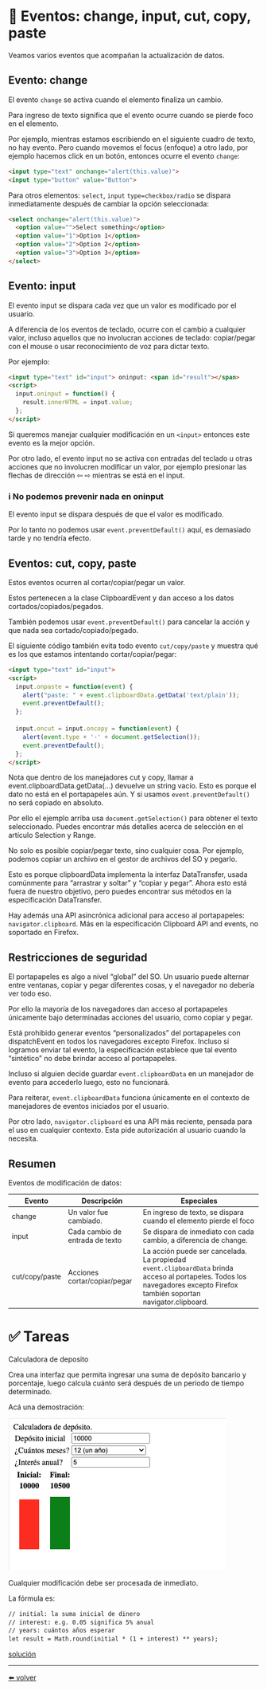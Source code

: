 # 📖 Eventos: change, input, cut, copy, paste

Veamos varios eventos que acompañan la actualización de datos.

## Evento: change

El evento `change` se activa cuando el elemento finaliza un cambio.

Para ingreso de texto significa que el evento ocurre cuando se pierde foco en el elemento.

Por ejemplo, mientras estamos escribiendo en el siguiente cuadro de texto, no hay evento. Pero cuando movemos el focus (enfoque) a otro lado, por ejemplo hacemos click en un botón, entonces ocurre el evento `change`:

````html
<input type="text" onchange="alert(this.value)">
<input type="button" value="Button">
````

Para otros elementos: `select`, `input` `type=checkbox/radio` se dispara inmediatamente después de cambiar la opción seleccionada:

````html
<select onchange="alert(this.value)">
  <option value="">Select something</option>
  <option value="1">Option 1</option>
  <option value="2">Option 2</option>
  <option value="3">Option 3</option>
</select>
````

## Evento: input

El evento input se dispara cada vez que un valor es modificado por el usuario.

A diferencia de los eventos de teclado, ocurre con el cambio a cualquier valor, incluso aquellos que no involucran acciones de teclado: copiar/pegar con el mouse o usar reconocimiento de voz para dictar texto.

Por ejemplo:

````html
<input type="text" id="input"> oninput: <span id="result"></span>
<script>
  input.oninput = function() {
    result.innerHTML = input.value;
  };
</script>
````

Si queremos manejar cualquier modificación en un `<input>` entonces este evento es la mejor opción.

Por otro lado, el evento input no se activa con entradas del teclado u otras acciones que no involucren modificar un valor, por ejemplo presionar las flechas de dirección ⇦ ⇨ mientras se está en el input.

### ℹ️ No podemos prevenir nada en oninput
El evento input se dispara después de que el valor es modificado.

Por lo tanto no podemos usar `event.preventDefault()` aquí, es demasiado tarde y no tendría efecto.

## Eventos: cut, copy, paste

Estos eventos ocurren al cortar/copiar/pegar un valor.

Estos pertenecen a la clase ClipboardEvent y dan acceso a los datos cortados/copiados/pegados.

También podemos usar `event.preventDefault()` para cancelar la acción y que nada sea cortado/copiado/pegado.

El siguiente código también evita todo evento `cut/copy/paste` y muestra qué es los que estamos intentando cortar/copiar/pegar:

````html
<input type="text" id="input">
<script>
  input.onpaste = function(event) {
    alert("paste: " + event.clipboardData.getData('text/plain'));
    event.preventDefault();
  };

  input.oncut = input.oncopy = function(event) {
    alert(event.type + '-' + document.getSelection());
    event.preventDefault();
  };
</script>
````

Nota que dentro de los manejadores cut y copy, llamar a event.clipboardData.getData(...) devuelve un string vacío. Esto es porque el dato no está en el portapapeles aún. Y si usamos `event.preventDefault()` no será copiado en absoluto.

Por ello el ejemplo arriba usa `document.getSelection()` para obtener el texto seleccionado. Puedes encontrar más detalles acerca de selección en el artículo Selection y Range.

No solo es posible copiar/pegar texto, sino cualquier cosa. Por ejemplo, podemos copiar un archivo en el gestor de archivos del SO y pegarlo.

Esto es porque clipboardData implementa la interfaz DataTransfer, usada comúnmente para “arrastrar y soltar” y “copiar y pegar”. Ahora esto está fuera de nuestro objetivo, pero puedes encontrar sus métodos en la especificación DataTransfer.

Hay además una API asincrónica adicional para acceso al portapapeles: `navigator.clipboard`. Más en la especificación Clipboard API and events, no soportado en Firefox.

## Restricciones de seguridad

El portapapeles es algo a nivel “global” del SO. Un usuario puede alternar entre ventanas, copiar y pegar diferentes cosas, y el navegador no debería ver todo eso.

Por ello la mayoría de los navegadores dan acceso al portapapeles únicamente bajo determinadas acciones del usuario, como copiar y pegar.

Está prohibido generar eventos “personalizados” del portapapeles con dispatchEvent en todos los navegadores excepto Firefox. Incluso si logramos enviar tal evento, la especificación establece que tal evento “sintético” no debe brindar acceso al portapapeles.

Incluso si alguien decide guardar `event.clipboardData` en un manejador de evento para accederlo luego, esto no funcionará.

Para reiterar, `event.clipboardData` funciona únicamente en el contexto de manejadores de eventos iniciados por el usuario.

Por otro lado, `navigator.clipboard` es una API más reciente, pensada para el uso en cualquier contexto. Esta pide autorización al usuario cuando la necesita.

## Resumen

Eventos de modificación de datos:

| Evento        | Descripción           | Especiales                    |
|---------------|-----------------------|-------------------------------|
|change         | Un valor fue cambiado.|	En ingreso de texto, se dispara cuando el elemento pierde el foco |
|input          |	Cada cambio de entrada de texto |	Se dispara de inmediato con cada cambio, a diferencia de change.  |
|cut/copy/paste |	Acciones cortar/copiar/pegar    |	La acción puede ser cancelada. La propiedad `event.clipboardData` brinda acceso al portapeles. Todos los navegadores excepto Firefox también soportan navigator.clipboard.  |

# ✅ Tareas

Calculadora de deposito

Crea una interfaz que permita ingresar una suma de depósito bancario y porcentaje, luego calcula cuánto será después de un periodo de tiempo determinado.

Acá una demostración:

![image_01](https://github.com/VictorHugoAguilar/javascript-interview-questions-explained/blob/main/theory-forms-controls/events-change-input/img/events-change-input_image_01.png?raw=true)

Cualquier modificación debe ser procesada de inmediato.

La fórmula es:

````html
// initial: la suma inicial de dinero
// interest: e.g. 0.05 significa 5% anual
// years: cuántos años esperar
let result = Math.round(initial * (1 + interest) ** years);
````

[solución](https://github.com/VictorHugoAguilar/javascript-interview-questions-explained/blob/main/theory-forms-controls/events-change-input/solutions/calculadora-de-deposito.md)

---
[⬅️ volver](https://github.com/VictorHugoAguilar/javascript-interview-questions-explained/blob/main/theory-forms-controls/readme.md)

